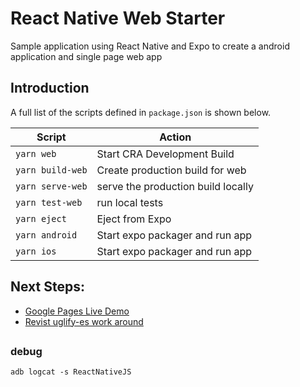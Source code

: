 # React Native Web Starter

Sample application using React Native and Expo to create a android
application and single page web app

## Introduction

A full list of the scripts defined in `package.json` is shown below.

| Script              | Action                                                 |
| ------------------- | ------------------------------------------------------ |
| `yarn web`          | Start CRA Development Build                            |
| `yarn build-web`    | Create production build for web                        |
| `yarn serve-web`    | serve the production build locally                     |
| `yarn test-web`     | run local tests                                        |
| `yarn eject`        | Eject from Expo                                        |
| `yarn android`      | Start expo packager and run app                        |
| `yarn ios`          | Start expo packager and run app                        |


## Next Steps:

  - [Google Pages Live Demo](https://itnext.io/so-you-want-to-host-your-single-age-react-app-on-github-pages-a826ab01e48)
  - [Revist uglify-es work around](https://github.com/facebook/react-native/issues/17348)

##

### debug
    adb logcat -s ReactNativeJS